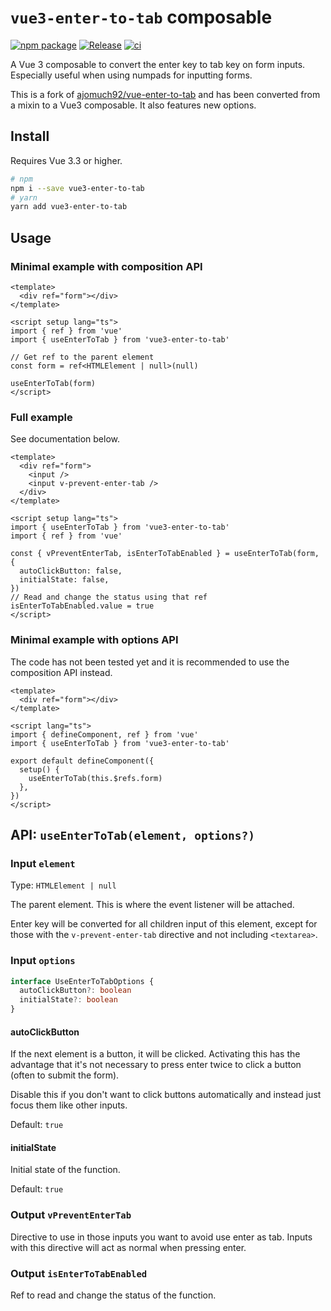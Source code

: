 # `vue3-enter-to-tab` composable

[![npm package][npm-img]][npm-url]
[![Release](https://github.com/l3d00m/vue3-enter-to-tab/actions/workflows/release.yml/badge.svg)](https://github.com/l3d00m/vue3-enter-to-tab/actions/workflows/release.yml)
[![ci](https://github.com/l3d00m/vue3-enter-to-tab/actions/workflows/ci.yml/badge.svg)](https://github.com/l3d00m/vue3-enter-to-tab/actions/workflows/ci.yml)

A Vue 3 composable to convert the enter key to tab key on form inputs. Especially useful when using numpads for inputting forms.

This is a fork of [ajomuch92/vue-enter-to-tab](https://github.com/ajomuch92/vue-enter-to-tab) and has been converted from a mixin to a Vue3 composable. It also features new options.

## Install

Requires Vue 3.3 or higher.

```bash
# npm
npm i --save vue3-enter-to-tab
# yarn
yarn add vue3-enter-to-tab
```

## Usage

### Minimal example with composition API

```vue
<template>
  <div ref="form"></div>
</template>

<script setup lang="ts">
import { ref } from 'vue'
import { useEnterToTab } from 'vue3-enter-to-tab'

// Get ref to the parent element
const form = ref<HTMLElement | null>(null)

useEnterToTab(form)
</script>
```

### Full example

See documentation below.

```vue
<template>
  <div ref="form">
    <input />
    <input v-prevent-enter-tab />
  </div>
</template>

<script setup lang="ts">
import { useEnterToTab } from 'vue3-enter-to-tab'
import { ref } from 'vue'

const { vPreventEnterTab, isEnterToTabEnabled } = useEnterToTab(form, {
  autoClickButton: false,
  initialState: false,
})
// Read and change the status using that ref
isEnterToTabEnabled.value = true
</script>
```

### Minimal example with options API

The code has not been tested yet and it is recommended to use the composition API instead.

```vue
<template>
  <div ref="form"></div>
</template>

<script lang="ts">
import { defineComponent, ref } from 'vue'
import { useEnterToTab } from 'vue3-enter-to-tab'

export default defineComponent({
  setup() {
    useEnterToTab(this.$refs.form)
  },
})
</script>
```

## API: `useEnterToTab(element, options?)`

### Input `element`

Type: `HTMLElement | null`

The parent element. This is where the event listener will be attached.

Enter key will be converted for all children input of this element, except for those with the `v-prevent-enter-tab` directive and not including `<textarea>`.

### Input `options`

```ts
interface UseEnterToTabOptions {
  autoClickButton?: boolean
  initialState?: boolean
}
```

#### autoClickButton

If the next element is a button, it will be clicked. Activating this has the advantage that it's not necessary to press enter twice to click a button (often to submit the form).

Disable this if you don't want to click buttons automatically and instead just focus them like other inputs.

Default: `true`

#### initialState

Initial state of the function.

Default: `true`

### Output `vPreventEnterTab`

Directive to use in those inputs you want to avoid use enter as tab. Inputs with this directive will act as normal when pressing enter.

### Output `isEnterToTabEnabled`

Ref to read and change the status of the function.

[npm-img]: https://img.shields.io/npm/v/vue3-enter-to-tab
[npm-url]: https://www.npmjs.com/package/vue3-enter-to-tab

